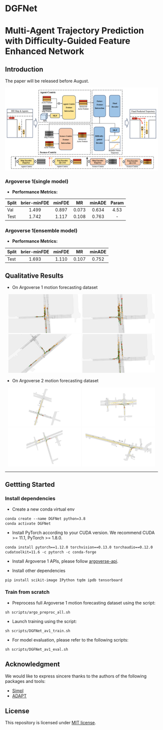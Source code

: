 # DGFNet

# Multi-Agent Trajectory Prediction with Difficulty-Guided Feature Enhanced Network

## Introduction

The paper will be released before August.
<p align="center">
  <img src="files/DGFNet.png">
</p>

### Argoverse 1(single model)
- **Performance Metrics:**

| Split | brier-minFDE | minFDE | MR | minADE | Param |
|-------|:------------:|:------:|:--:|:------:|:------:|
| Val   | 1.499       | 0.897 | 0.073 | 0.634 | 4.53 |
| Test  | 1.742       | 1.117 | 0.108 | 0.763 | - |

### Argoverse 1(ensemble model)
- **Performance Metrics:**

| Split | brier-minFDE | minFDE | MR | minADE |
|-------|:------------:|:------:|:--:|:------:|
| Test  | 1.693       | 1.110 | 0.107 | 0.752 | 

## Qualitative Results

* On Argoverse 1 motion forecasting dataset
<p align="center">
  <img src="files/AV1-1.png" width = "240"/>
  <img src="files/AV1-2.png" width = "240"/>
  <img src="files/AV1-3.png" width = "240"/>
  <img src="files/AV1-4.png" width = "240"/>
</p>

* On Argoverse 2 motion forecasting dataset
<p align="center">
  <img src="files/AV2-1.png" width = "240"/>
  <img src="files/AV2-2.png" width = "240"/>
  <img src="files/AV2-3.png" width = "240"/>
  <img src="files/AV2-4.png" width = "240"/>
</p>

----


## Gettting Started

### Install dependencies
- Create a new conda virtual env
```
conda create --name DGFNet python=3.8
conda activate DGFNet
```

- Install PyTorch according to your CUDA version. We recommend CUDA >= 11.1, PyTorch >= 1.8.0.
```
conda install pytorch==1.12.0 torchvision==0.13.0 torchaudio==0.12.0 cudatoolkit=11.6 -c pytorch -c conda-forge
```

- Install Argoverse 1 APIs, please follow [argoverse-api](https://github.com/argoai/argoverse-api).

- Install other dependencies
```
pip install scikit-image IPython tqdm ipdb tensorboard
```

### Train from scratch

- Preprocess full Argoverse 1 motion forecasting dataset using the script:
```
sh scripts/argo_preproc_all.sh
```

- Launch training using the script:
```
sh scripts/DGFNet_av1_train.sh
```

- For model evaluation, please refer to the following scripts:
```
sh scripts/DGFNet_av1_eval.sh
```


## Acknowledgment
We would like to express sincere thanks to the authors of the following packages and tools:
- [Simpl](https://github.com/HKUST-Aerial-Robotics/SIMPL)
- [ADAPT](https://https://github.com/gorkaydemir/ADAPT)

## License
This repository is licensed under [MIT license](https://github.com/XinGP/DGFNet/blob/main/LICENSE).
